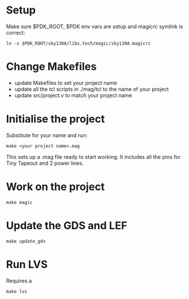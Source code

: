 # Setup

Make sure $PDK_ROOT, $PDK env vars are setup and magicrc symlink is correct:

    ln -s $PDK_ROOT/sky130A/libs.tech/magic/sky130A.magicrc 

# Change Makefiles

* update Makefiles to set your project name
* update all the tcl scripts in ./mag/tcl to the name of your project
* update src/project.v to match your project name

# Initialise the project

Substitute for your name and run:

    make <your project name>.mag

This sets up a .mag file ready to start working. It includes all the pins for Tiny Tapeout and 2 power lines.

# Work on the project

	make magic

# Update the GDS and LEF

    make update_gds

# Run LVS

Requires a

    make lvs
